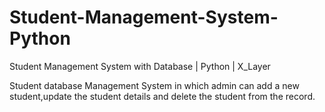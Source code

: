 # Student-Management-System-Python

Student Management System with Database | Python | X_Layer

Student database Management System in which admin can add a  new student,update the student details and delete the student from the record.
